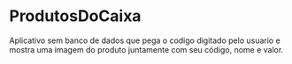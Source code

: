 # ProdutosDoCaixa
Aplicativo sem banco de dados que pega o codigo digitado pelo usuario e mostra uma imagem do produto juntamente com seu código, nome e valor.
